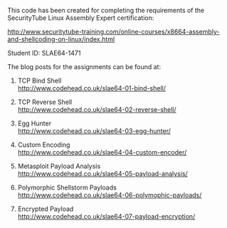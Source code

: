 This code has been created for completing the requirements of the SecurityTube Linux Assembly Expert certification:

http://www.securitytube-training.com/online-courses/x8664-assembly-and-shellcoding-on-linux/index.html

Student ID: SLAE64-1471


The blog posts for the assignments can be found at:

1. TCP Bind Shell</br>
  http://www.codehead.co.uk/slae64-01-bind-shell/

2. TCP Reverse Shell</br>
  http://www.codehead.co.uk/slae64-02-reverse-shell/

3. Egg Hunter</br>
  http://www.codehead.co.uk/slae64-03-egg-hunter/

4. Custom Encoding</br>
  http://www.codehead.co.uk/slae64-04-custom-encoder/

5. Metasploit Payload Analysis</br>
  http://www.codehead.co.uk/slae64-05-payload-analysis/

6. Polymorphic Shellstorm Payloads</br>
  http://www.codehead.co.uk/slae64-06-polymophic-payloads/

7. Encrypted Payload</br>
  http://www.codehead.co.uk/slae64-07-payload-encryption/
